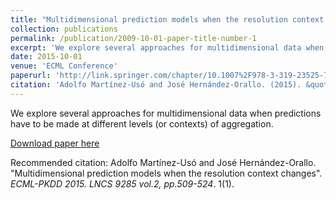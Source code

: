 ```yaml
---
title: "Multidimensional prediction models when the resolution context changes"
collection: publications
permalink: /publication/2009-10-01-paper-title-number-1
excerpt: 'We explore several approaches for multidimensional data when predictions have to be made at different levels (or contexts) of aggregation.'
date: 2015-10-01
venue: 'ECML Conference'
paperurl: 'http://link.springer.com/chapter/10.1007%2F978-3-319-23525-7_31'
citation: 'Adolfo Martínez-Usó and José Hernández-Orallo. (2015). &quot;Multidimensional prediction models when the resolution context changes.&quot; <i>LNCS 9285</i>. 1(1).'
---
```

We explore several approaches for multidimensional data when predictions have to be made at different levels (or contexts) of aggregation.

[Download paper here](http://link.springer.com/chapter/10.1007%2F978-3-319-23525-7_31)

Recommended citation: Adolfo Martínez-Usó and José Hernández-Orallo. "Multidimensional prediction models when the resolution context changes". <i>ECML-PKDD 2015. LNCS 9285 vol.2, pp.509-524</i>. 1(1).
